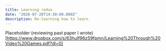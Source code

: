 ```yaml
---
title: Learning redux
date: "2020-07-20T14:30:00.000Z"
description: Re-learning how to learn
---
```


Placeholder (reviewing past paper I wrote)[https://www.dropbox.com/s/63hulf96z59fpmn/Learning%20Through%20Video%20Games.pdf?dl=0]

